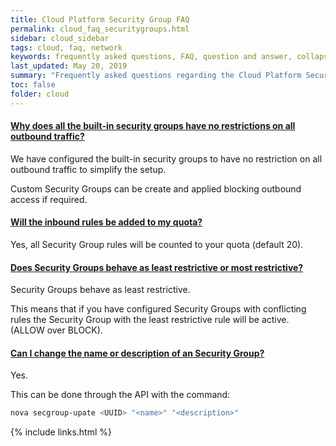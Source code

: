 ```yaml
---
title: Cloud Platform Security Group FAQ
permalink: cloud_faq_securitygroups.html
sidebar: cloud_sidebar
tags: cloud, faq, network
keywords: frequently asked questions, FAQ, question and answer, collapsible sections, expand, collapse
last_updated: May 20, 2019
summary: "Frequently asked questions regarding the Cloud Platform Security Groups"
toc: false
folder: cloud
---
```


<div class="panel-group" id="accordion">
                    <div class="panel panel-default">
                        <div class="panel-heading">
                            <h4 class="panel-title">
                                <a class="noCrossRef accordion-toggle" data-toggle="collapse" data-parent="#accordion" href="#collapseOneSecuritygroup">Why does all the built-in security groups have no restrictions on all outbound traffic?</a>
                            </h4>
                        </div>
                        <div id="collapseOneSecuritygroup" class="panel-collapse collapse noCrossRef">
                            <div class="panel-body">
<div markdown="1">
We have configured the built-in security groups to have no restriction on all outbound traffic to simplify the setup.

Custom Security Groups can be create and applied blocking outbound access if required.
</div>
                            </div>
                        </div>
                    </div>
                    <!-- /.panel -->
                    <div class="panel panel-default">
                        <div class="panel-heading">
                            <h4 class="panel-title">
                                <a class="noCrossRef accordion-toggle" data-toggle="collapse" data-parent="#accordion" href="#collapseTwoSecuritygroup">Will the inbound rules be added to my quota?</a>
                            </h4>
                        </div>
                        <div id="collapseTwoSecuritygroup" class="panel-collapse collapse noCrossRef">
                            <div class="panel-body">
<div markdown="1">
Yes, all Security Group rules will be counted to your quota (default 20).
</div>
                            </div>
                        </div>
                    </div>
                    <!-- /.panel -->
                    <div class="panel panel-default">
                        <div class="panel-heading">
                            <h4 class="panel-title">
                                <a class="noCrossRef accordion-toggle" data-toggle="collapse" data-parent="#accordion" href="#collapseThreeSecuritygroup">Does Security Groups behave as least restrictive or most restrictive?</a>
                            </h4>
                        </div>
                        <div id="collapseThreeSecuritygroup" class="panel-collapse collapse noCrossRef">
                            <div class="panel-body">
<div markdown="1">
Security Groups behave as least restrictive.

This means that if you have configured Security Groups with conflicting rules the Security Group with the least restrictive rule will be active. (ALLOW over BLOCK).
</div>
                            </div>
                        </div>
                    </div>
                    <!-- /.panel -->
                    <div class="panel panel-default">
                        <div class="panel-heading">
                            <h4 class="panel-title">
                                <a class="noCrossRef accordion-toggle" data-toggle="collapse" data-parent="#accordion" href="#collapseFourSecuritygroup">Can I change the name or description of an Security Group?</a>
                            </h4>
                        </div>
                        <div id="collapseFourSecuritygroup" class="panel-collapse collapse noCrossRef">
                            <div class="panel-body">
<div markdown="1">
Yes.

This can be done through the API with the command:
```sh
nova secgroup-upate <UUID> "<name>" "<description>"
```
</div>
                            </div>
                        </div>
                    </div>
                    <!-- /.panel -->
</div>

{% include links.html %}
